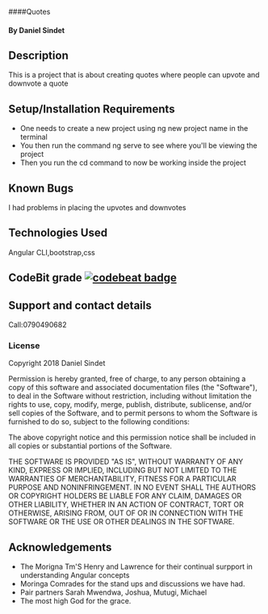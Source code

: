 
####Quotes
#### By **Daniel Sindet**
## Description
This is a project that is about creating quotes where people can upvote and downvote a quote
## Setup/Installation Requirements
* One needs to create a new project using ng new project name in the terminal
* You then run the command ng serve to see where you'll be viewing the project
* Then you run the cd  command to now be working inside the project
## Known Bugs
I had problems in placing the upvotes and downvotes
## Technologies Used
Angular CLI,bootstrap,css
## CodeBit grade [![codebeat badge](https://codebeat.co/badges/9f06722f-677e-4e59-b9c6-b390ef6b6495)](https://codebeat.co/projects/github-com-danielsind-myquotes-master)

## Support and contact details
Call:0790490682
### License
Copyright 2018 Daniel Sindet

Permission is hereby granted, free of charge, to any person obtaining a copy of this software and associated documentation files (the "Software"), to deal in the Software without restriction, including without limitation the rights to use, copy, modify, merge, publish, distribute, sublicense, and/or sell copies of the Software, and to permit persons to whom the Software is furnished to do so, subject to the following conditions:

The above copyright notice and this permission notice shall be included in all copies or substantial portions of the Software.

THE SOFTWARE IS PROVIDED "AS IS", WITHOUT WARRANTY OF ANY KIND, EXPRESS OR IMPLIED, INCLUDING BUT NOT LIMITED TO THE WARRANTIES OF MERCHANTABILITY, FITNESS FOR A PARTICULAR PURPOSE AND NONINFRINGEMENT. IN NO EVENT SHALL THE AUTHORS OR COPYRIGHT HOLDERS BE LIABLE FOR ANY CLAIM, DAMAGES OR OTHER LIABILITY, WHETHER IN AN ACTION OF CONTRACT, TORT OR OTHERWISE, ARISING FROM, OUT OF OR IN CONNECTION WITH THE SOFTWARE OR THE USE OR OTHER DEALINGS IN THE SOFTWARE.
## Acknowledgements
 * The Morigna Tm'S Henry and Lawrence for their continual surpport in understanding Angular concepts
 * Moringa Comrades for the stand ups and discussions we have had.
 * Pair partners Sarah Mwendwa, Joshua, Mutugi, Michael
 * The most high God for the grace.
